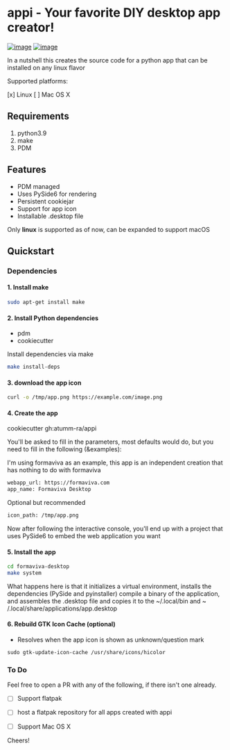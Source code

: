 # appi - Your favorite DIY desktop app creator!

[![image](https://github.com/giswqs/pypackage/workflows/build/badge.svg)](https://github.com/giswqs/pypackage/actions?query=workflow%3Abuild)
[![image](https://github.com/giswqs/pypackage/workflows/docs/badge.svg)](https://giswqs.github.io/pypackage)

In a nutshell this creates the source code for a python app that can be installed on any linux flavor

Supported platforms:

[x] Linux
[ ] Mac OS X

## Requirements

1. python3.9
2. make
3. PDM

## Features

- PDM managed
- Uses PySide6 for rendering
- Persistent cookiejar
- Support for app icon
- Installable .desktop file

Only **linux** is supported as of now, can be expanded to support macOS


## Quickstart

### Dependencies

#### 1. Install make

```bash
sudo apt-get install make
```

#### 2. Install Python dependencies

- pdm
- cookiecutter

Install dependencies via make

```bash
make install-deps
```

#### 3. download the app icon

```bash
curl -o /tmp/app.png https://example.com/image.png
```

#### 4. Create the app

cookiecutter gh:atumm-ra/appi

You'll be asked to fill in the parameters, most defaults would do, but you need to fill in the following (&examples):

I'm using formaviva as an example, this app is an independent creation that has nothing to do with formaviva

```bash
webapp_url: https://formaviva.com
app_name: Formaviva Desktop
```

Optional but recommended

```bash
icon_path: /tmp/app.png
```

Now after following the interactive console, you'll end up with a project that uses PySide6 to embed the web application
you want


#### 5. Install the app

```bash
cd formaviva-desktop
make system
```

What happens here is that it initializes a virtual environment, installs the dependencies (PySide and pyinstaller)
compile a binary of the application, and assembles the .desktop file and copies it to the ~/.local/bin and ~
/.local/share/applications/app.desktop

#### 6. Rebuild GTK Icon Cache (optional)

- Resolves when the app icon is shown as unknown/question mark

```
sudo gtk-update-icon-cache /usr/share/icons/hicolor
```

### To Do

Feel free to open a PR with any of the following, if there isn't one already.

- [ ] Support flatpak
- [ ] host a flatpak repository for all apps created with appi
- [ ] Support Mac OS X


Cheers!

